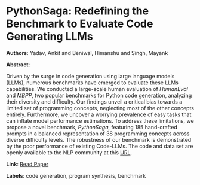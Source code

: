 # PythonSaga: Redefining the Benchmark to Evaluate Code Generating LLMs

**Authors**: Yadav, Ankit and Beniwal, Himanshu and Singh, Mayank

**Abstract**:

Driven by the surge in code generation using large language models (LLMs), numerous benchmarks have emerged to evaluate these LLMs capabilities. We conducted a large-scale human evaluation of *HumanEval* and *MBPP*, two popular benchmarks for Python code generation, analyzing their diversity and difficulty. Our findings unveil a critical bias towards a limited set of programming concepts, neglecting most of the other concepts entirely. Furthermore, we uncover a worrying prevalence of easy tasks that can inflate model performance estimations. To address these limitations, we propose a novel benchmark, *PythonSaga*, featuring 185 hand-crafted prompts in a balanced representation of 38 programming concepts across diverse difficulty levels. The robustness of our benchmark is demonstrated by the poor performance of existing Code-LLMs. The code and data set are openly available to the NLP community at this [URL](https://github.com/PythonSaga/PythonSaga).

**Link**: [Read Paper](https://aclanthology.org/2024.findings-emnlp.996)

**Labels**: code generation, program synthesis, benchmark
